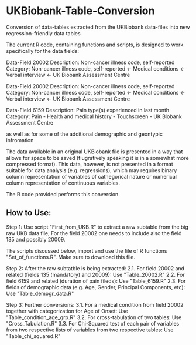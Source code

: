 # UKBiobank-Table-Conversion
Conversion of data-tables extracted from the UKBiobank data-files into new regression-friendly data tables  

The current R code, containing functions and scripts, is designed to work specifically for the data fields: 

Data-Field 20002 
Description:	Non-cancer illness code, self-reported
Category:	Non-cancer illness code, self-reported <- Medical conditions <- Verbal interview <- UK Biobank Assessment Centre

Data-Field 20002 
Description:	Non-cancer illness code, self-reported
Category:	Non-cancer illness code, self-reported <- Medical conditions <- Verbal interview <- UK Biobank Assessment Centre

Data-Field 6159
Description:	Pain type(s) experienced in last month
Category:	Pain - Health and medical history - Touchscreen - UK Biobank Assessment Centre

as well as for some of the additional demographic and geontypic infromation

The data available in an original UKBiobank file is presented in a way that allows for space to be saved (fiugratively speaking it is in a somewhat more compressed format). This data, however, is not presented in a format suitable for data analysis (e.g. regressions), which may requires binary column representation of variables of cathegorical nature or numerical column representation of continuous variables.
     
The R code provided performs this conversion.   

How to Use:
-----------------------------------------------------------------------------------------------
Step 1: Use script "First_from_UKB.R" to extract a raw subtable from the big raw UKB data file; For the field 20002 one needs to include also the field 135 and possibly 20009.

The scripts discussed below, import and use the file of R functions "Set\_of\_functions.R". Make sure to download this file.

Step 2: After the raw subtatble is being extracted:
   2.1. For field 20002 and related (fields 135 (mandatory) and 20009): Use "Table_20002.R"
   2.2. For field 6159 and related (duration of pain fileds): Use "Table_6159.R"
   2.3. For fields of demographic data (e.g. Age, Gender, Principal Components, etc): Use "Table_demogr_data.R"

Step 3: Further conversions:
   3.1. For a medical condition from field 20002 together with categorization for Age of Onset: Use "Table_condition_age_grp.R"
   3.2. For cross-tabulation of two tables: Use "Cross\_Tabulation.R"
   3.3. For Chi-Squared test of each pair of variables from two respective lists of variables from two respective tables: Use "Table_chi_squared.R" 
